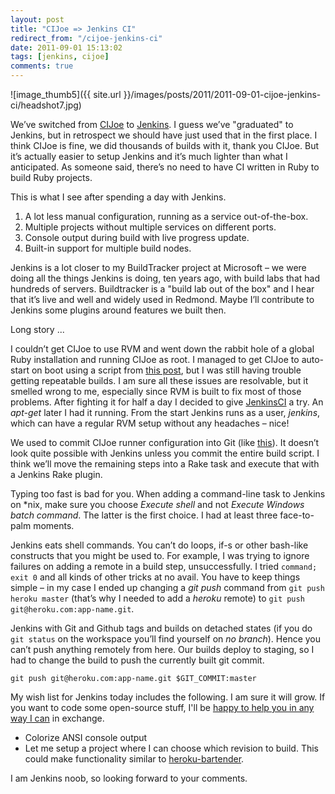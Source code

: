 ```yaml
---
layout: post
title: "CIJoe => Jenkins CI"
redirect_from: "/cijoe-jenkins-ci"
date: 2011-09-01 15:13:02
tags: [jenkins, cijoe]
comments: true
---
```

![image_thumb5]({{ site.url }}/images/posts/2011/2011-09-01-cijoe-jenkins-ci/headshot7.jpg)

We’ve switched from [CIJoe](https://github.com/defunkt/cijoe) to [Jenkins](http://jenkins-ci.org/). I guess we’ve "graduated" to Jenkins, but in retrospect we should have just used that in the first place. I think CIJoe is fine, we did thousands of builds with it, thank you CIJoe. But it’s actually easier to setup Jenkins and it’s much lighter than what I anticipated. As someone said, there’s no need to have CI written in Ruby to build Ruby projects.

This is what I see after spending a day with Jenkins.

1. A lot less manual configuration, running as a service out-of-the-box.
2. Multiple projects without multiple services on different ports.
3. Console output during build with live progress update.
4. Built-in support for multiple build nodes.

Jenkins is a lot closer to my BuildTracker project at Microsoft – we were doing all the things Jenkins is doing, ten years ago, with build labs that had hundreds of servers. Buildtracker is a "build lab out of the box" and I hear that it’s live and well and widely used in Redmond. Maybe I’ll contribute to Jenkins some plugins around features we built then.

Long story ...

I couldn’t get CIJoe to use RVM and went down the rabbit hole of a global Ruby installation and running CIJoe as root. I managed to get CIJoe to auto-start on boot using a script from [this post](http://www.acalling.co.uk/articles/ci-joe-cause-knowing-how-to-set-it-up-is-half-the-battle), but I was still having trouble getting repeatable builds. I am sure all these issues are resolvable, but it smelled wrong to me, especially since RVM is built to fix most of those problems. After fighting it for half a day I decided to give [JenkinsCI](http://jenkins-ci.org/) a try. An _apt-get_ later I had it running. From the start Jenkins runs as a user, _jenkins_, which can have a regular RVM setup without any headaches – nice!

We used to commit CIJoe runner configuration into Git (like [this](/committing-cijoe-runner-configuration-into-git)). It doesn’t look quite possible with Jenkins unless you commit the entire build script. I think we’ll move the remaining steps into a Rake task and execute that with a Jenkins Rake plugin.

Typing too fast is bad for you. When adding a command-line task to Jenkins on *nix, make sure you choose _Execute shell_ and not _Execute Windows batch command_. The latter is the first choice. I had at least three face-to-palm moments.

Jenkins eats shell commands. You can’t do loops, if-s or other bash-like constructs that you might be used to. For example, I was trying to ignore failures on adding a remote in a build step, unsuccessfully. I tried `command; exit 0` and all kinds of other tricks at no avail. You have to keep things simple – in my case I ended up changing a _git push_ command from `git push heroku master` (that’s why I needed to add a _heroku_ remote) to `git push git@heroku.com:app-name.git`.

Jenkins with Git and Github tags and builds on detached states (if you do `git status` on the workspace you’ll find yourself on _no branch_). Hence you can’t push anything remotely from here. Our builds deploy to staging, so I had to change the build to push the currently built git commit.

```
git push git@heroku.com:app-name.git $GIT_COMMIT:master
```

My wish list for Jenkins today includes the following. I am sure it will grow. If you want to code some open-source stuff, I'll be [happy to help you in any way I can](/contribute-to-any-of-these-open-source-projects-and-i-will-help-you-in-any-way-i-can) in exchange.

- Colorize ANSI console output
- Let me setup a project where I can choose which revision to build. This could make functionality similar to [heroku-bartender](http://github.com/sarcilav/heroku-bartender).

I am Jenkins noob, so looking forward to your comments.
